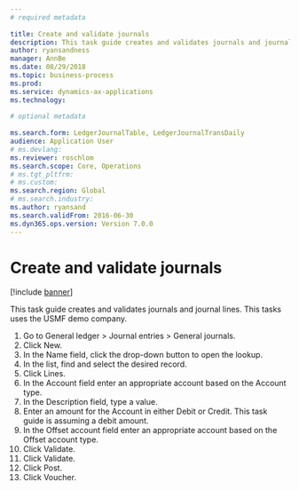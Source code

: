 ```yaml
--- 
# required metadata 
 
title: Create and validate journals
description: This task guide creates and validates journals and journal lines. 
author: ryansandness
manager: AnnBe 
ms.date: 08/29/2018
ms.topic: business-process 
ms.prod:  
ms.service: dynamics-ax-applications 
ms.technology:  
 
# optional metadata 
 
ms.search.form: LedgerJournalTable, LedgerJournalTransDaily   
audience: Application User 
# ms.devlang:  
ms.reviewer: roschlom
ms.search.scope: Core, Operations 
# ms.tgt_pltfrm:  
# ms.custom:  
ms.search.region: Global
# ms.search.industry: 
ms.author: ryansand
ms.search.validFrom: 2016-06-30 
ms.dyn365.ops.version: Version 7.0.0 
---
```

# Create and validate journals

[!include [banner](../../includes/banner.md)]

This task guide creates and validates journals and journal lines. This tasks uses the USMF demo company.  



1. Go to General ledger > Journal entries > General journals.
2. Click New.
3. In the Name field, click the drop-down button to open the lookup.
4. In the list, find and select the desired record.
5. Click Lines.
6. In the Account field enter an appropriate account based on the Account type.
7. In the Description field, type a value.
8. Enter an amount for the Account in either Debit or Credit. This task guide is assuming a debit amount.
9. In the Offset account field enter an appropriate account based on the Offset account type.
10. Click Validate.
11. Click Validate.
12. Click Post.
13. Click Voucher.

